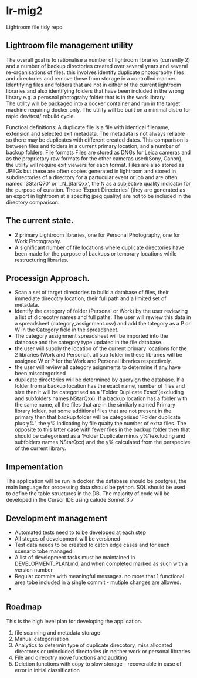 # lr-mig2
Lightroom file tidy repo

## Lightroom file management utility

The overall goal is to rationalise a number of lightroom libraries (currently 2) and a number of backup directories created over several years and several re-organisations of files. this involves identify duplicate photography files and directories and remove these from storage in a controlled manner. Identifying files and folders that are not in either of the current lightroom libraries and also identifying folders that have been included in the wrong library e.g. a perosnal photograhy folder that is in the work library.   
The utility will be packaged into a docker container and run in the target machine requiring docker only. 
The utility will be built on a minimal distro for rapid dev/test/ rebuild cycle.

Functioal definitions:
A duplicate file is a file with identical filename, extension and selected exif metadata. The metadata is not always reliable so there may be duplicates with different created dates. This comparison is between files and folders in a current primary location, and a number of backup folders. 
File formats
Files are stored as DNGs for Leica cameras and as the proprietary raw formats for the other cameras used(Sony, Canon), the utility will require exif viewers for each format. Files are also stored as JPEGs but these are often copies generated in lightroom and stored in subdirectories of a directory for a partucular event or job and are often named '3StarQ70' or '_N_StarQxx', the N as a subjective quality indicator for the purpose of curation. These 'Export Directories' (they are generated as an export in lightroom at a specifig jpeg quality) are not to be included in the directory comparison.


## The current state.
* 2 primary Lightroom libraries, one for Personal Photography, one for Work Photography.
* A significant number of file locations where duplicate directories have been made for the purpose of backups or temorary locations while restructuring libraries.


## Processign Approach.
* Scan a set of target directories to build a database of files, their immediate direcotry location, their full path and a limited set of metadata.
* Identify the category of folder (Personal or Work) by the user reviewing a list of dicrecotry names and full paths. The user will rewiew this data in a spreadsheet (category_assignment.csv) and add the tategory as a P or W in the Category field in the spreadsheet.
* The category assignment spreadsheet will be imported into the database and the category type updated in the file database.
* the user will supply the location of the current primary locations for the 2 libraries (Work and Personal). all sub folder in these libraries will be assigned W or P for the Work and Personal libraries respectively.
* the user will review all category asignments to determine if any have been miscategorised
* duplicate directories will be determined by queryign the database. If a folder from a backup location has the exact name, number of files and size then it will be categorised as a 'Folder Duplicate Exact'(excluding and subfolders names NStarQxx). If a backup location has a folder with the same name, all the files that are in the similarly named Primary library folder, but some additional files that are not present in the primary then that backup folder will be categorised 'Folder duplicate plus y%', the y% indicating by file quaity the number of extra files. The opposite to this latter case with fewer files in the backup folder then that should be categorised as a 'Folder Duplicate minus y%'(excluding and subfolders names NStarQxx) and the y% calculated from the perspecive of the current library.


## Impementation
The application will be run in docker. the database should be postgres, the main language for processing data should be python. SQL should be used to define the table structures in the DB. The majority of code will be developed in the Cursor IDE using calude Sonnet 3.7 

## Development management
* Automated tests need to to be developed at each step
* All steges of development will be versioned
* Test data needs to be created to catch edge cases and for each scenario tobe managed
* A list of development tasks must be maintained in DEVELOPMENT_PLAN.md, and when completed marked as such with a version number
* Regular commits with meaningful messages. no more that 1 functional area tobe included in a single commit - mutiple changes are allowed.
* 

## Roadmap
This is the high level plan for developing the application.
1) file scanning and metadata storage
2) Manual categorisation
3) Analytics to determin type of duplicate direcotory, miss allocated directores or unincluded directories (in neither work or personal libraries
4) File and direcotry move functions and auditing
5) Deletion functions with copy to slow storage - recoverable in case of error in initial classification 



